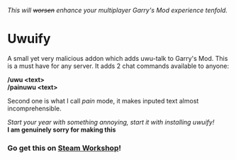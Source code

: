 *This will ~~worsen~~ enhance your multiplayer Garry's Mod experience tenfold.*

# Uwuify
A small yet very malicious addon which adds uwu-talk to Garry's Mod. This is a must have for any server.
It adds 2 chat commands available to anyone:

**/uwu \<text\>**  
**/painuwu \<text\>**

Second one is what I call *pain* mode, it makes inputed text almost incomprehensible.  

*Start your year with something annoying, start it with installing uwuify!*  
**I am genuinely sorry for making this**

### Go get this on [Steam Workshop](https://steamcommunity.com/sharedfiles/filedetails/?id=2345263505)!
